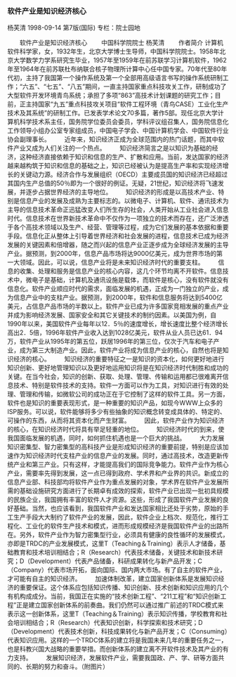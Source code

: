 ### 软件产业是知识经济核心
杨芙清
1998-09-14
第7版(国际)
专栏：院士园地

　　软件产业是知识经济核心
　　中国科学院院士  杨芙清
　　作者简介  计算机软件科学家，女，1932年生，北京大学博士生导师，中国科学院院士。1958年北京大学数学力学系研究生毕业，1957年至1959年在前苏联学习计算机软件，1962年至1964年在前苏联杜布纳联合核子物理所计算中心任中国专家。70年代至80年代初，主持了我国第一个操作系统及第一个全部用高级语言书写的操作系统研制工作；“六五”、“七五”、“八五”期间，一直主持国家重点科技攻关工作，研制成功了大型软件开发环境青鸟系统；承担了多项“863”高技术计划课题的研究工作；目前，正主持国家“九五”重点科技攻关项目“软件工程环境（青鸟CASE）工业化生产技术及其系统”的研制工作。已发表学术论文70多篇，著作5部。现任北京大学计算机科学技术系主任，国务院学位委员会委员，学科评议组召集人，国务院信息化工作领导小组办公室专家组成员，中国电子学会、中国计算机学会、中国软件行业协会副理事长。
　　近年来，知识经济正成为全球范围内的热门话题，而其中软件产业又成为人们关注的一个热点。
　　知识经济简言之是以知识为基础的经济，这种经济直接依赖于知识和信息的生产、扩散和应用。当前，发达国家的经济越来越构筑于知识和信息的基础之上，知识已经被认为是提高生产率和实现经济增长的关键动力源。经济合作与发展组织（OECD）主要成员国的知识经济已经超过其国内生产总值的50％即为一个很好的例证。无疑，21世纪，知识经济将飞速发展，并逐步占据世界经济的主导地位。
　　知识经济的形成是以高技术产业、特别是信息产业的发展及成熟为主要标志的。以微电子、计算机、软件、通讯技术为主导的信息技术革命正迅猛改变人们所生存的社会，人类开始从工业社会进入信息时代。信息技术在世界新技术革命中不仅作为一项独立的技术而存在，还广泛渗透于各个高技术领域以及生产、经营、管理等过程，成为它们发展的基本依据和重要手段。信息化正从整体上引导着世界经济和社会发展的进程，信息技术已成为经济发展的关键因素和倍增器，随之而兴起的信息产业正逐步成为全球经济发展的主导产业。据预测，到2000年，信息产品市场将达9000亿美元，成为世界市场的第一大领域。因此，可以说，信息产业将是未来知识经济时代的重要支柱。
　　信息的收集、处理和服务是信息产业的核心内容，这几个环节均离不开软件。信息技术中，微电子是基础，计算机及通讯设施是载体，而软件是核心，没有软件就没有信息化。软件产业顺应时代的需求，面临发展的机遇，正成为一门独立的产业，成为信息产业中的支柱产业。据预测，到2000年，软件和信息服务将达到5400亿美元，占信息产品市场的半数以上。软件产业已成为许多国家竞相发展的重点产业并成为影响经济发展、国家安全和其它关键技术的制约因素。以美国为例，自1990年以来，美国软件产业每年以12．5％的速度增长，增长速度比整个经济增长高出2．5倍，1996年软件产业收入达到1028亿美元，软件从业人员已达61．94万，软件产业从1995年的第五位，跃居1996年的第三位，仅次于汽车和电子产业，成为第三大制造产业。因此，软件产业将成为信息产业的核心，自然也将是知识经济的核心。
　　知识经济的重要特征之一是知识的资本化，如何更好地进行知识创新、更好地管理知识以及更好地运用知识将是在知识经济时代制胜和成功的关键。在当今社会，知识的创新、获取、处理、管理、传输和运用都已很难离开信息技术、特别是软件技术的支持。软件一方面可以作为工具，对知识进行有效的处理、管理和传输，如微软公司的成功正在于它控制了这样的软件工具。另一方面，软件也是知识的重要表现形式，是一种重要的知识产品，如现今WWW上众多的ISP服务。可以说，软件能够将多少有些抽象的知识概念转变成具体的、特定的、可操作的东西，从而将其资本化而产生财富。
　　因此，软件产业作为知识经济的核心，在知识经济时代将具有举足轻重的地位。
　　知识经济时代的到来，使我国面临发展的机遇，同时，如何抓住机遇也是一个巨大的挑战。
　　大力发展知识密集型、智力密集型的高科技产业是形成知识经济的重要前提，特别是应该加速作为知识经济时代支柱产业的信息产业的发展。同时，通过高技术，改造更新传统产业和第三产业。只有这样，才能提高我们的国际竞争能力。软件产业作为核心产业，需要率先得到发展，这一点已得到政府、学术界和产业界的共识。新成立的信息产业部、科技部均将软件产业作为重点发展的对象，学术界在软件产业发展所需的基础设施研究方面进行了长期卓有成效的探索，软件产业已出现一批初具规模的民族企业，我国拥有丰富的软件人才资源。这些，形成了我国软件产业发展的良好基础。当然，也应该看到，我国软件产业和发达国家相比还处于劣势，原始的手工生产手段大大制约了软件产业的发展，因此，软件企业上档次、规范化，推行工程化、工业化的软件生产技术和模式，进而形成规模经济是我国软件产业的出路所在。另外，软件产业作为智力密集型行业，必须具有健康的良性循环的发展模式，亦即是TRDC的产业发展模式，这里T（Teaching＆Training）表示人才储备，基础教育和技术培训相结合；R（Research）代表技术储备，关键技术和新技术研究；D（Development）代表产品储备，科研成果转化与新产品开发；C（Company）代表市场开拓，面向国际、国内两大市场。有了自主的软件产业，才可能有自主的知识经济。
　　加速体制改革，建立国家创新体系是发展知识经济的重要保证。这个体系应包括知识传播、知识创新、技术创新和知识应用的几个有机构成成分。当前，我国正在实施的“技术创新工程”、“211工程”和“知识创新工程”正是建立国家创新体系的前奏曲。我们仍然可以通过推广前述的TRDC模式来表示这一创新体系，这里T（Teaching＆Training）表示知识传播，学校教育和社会培训相结合；R（Research）代表知识创新，科学探索和技术研究；D（Development）代表技术创新，科技成果转化与新产品开发；C（Consuming）代表知识应用。这样的一个TRDC体系的建立将是我国未来几年的重要任务之一，也是科教兴国大战略的重要举措。而创新体系的建立离不开软件技术及其产业的有力支持。
　　发展知识经济，发展软件产业，需要我国政、产、学、研等方面共同的、长期的努力和奋斗。（附图片）
